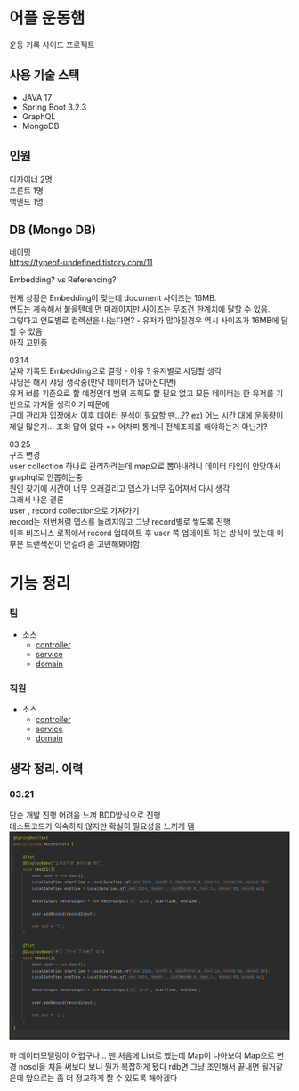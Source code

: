 # 어플 운동햄
운동 기록 사이드 프로젝트

## 사용 기술 스택
- JAVA 17
- Spring Boot 3.2.3
- GraphQL
- MongoDB

## 인원
디자이너 2명  
프론트 1명  
백엔드 1명

## DB (Mongo DB)
네이밍  
https://typeof-undefined.tistory.com/11  
  
Embedding? vs Referencing?  
  
현재 상황은 Embedding이 맞는데 document 사이즈는 16MB.  
연도는 계속해서 붙을텐데 먼 미래이지만 사이즈는 무조건 한계치에 달할 수 있음.  
그렇다고 연도별로 컬렉션을 나눈다면? - 유저가 많아질경우 역시 사이즈가 16MB에 달할 수 있음  
아직 고민중  

03.14  
날짜 기록도 Embedding으로 결정 - 이유 ? 유저별로 샤딩할 생각  
샤딩은 해시 샤딩 생각중(만약 데이터가 많아진다면)  
유저 id를 기준으로 할 예정인데 범위 조회도 할 필요 없고 모든 데이터는 한 유저를 기반으로 가져올 생각이기 때문에  
근데 관리자 입장에서 이후 데이터 분석이 필요할 땐...?? ex) 어느 시간 대에 운동량이 제일 많은지... 조회 답이 없다 => 어차피 통계니 전체조회를 해야하는거 아닌가?  

03.25  
구조 변경  
user collection 하나로 관리하려는데 map으로 뽑아내려니 데이터 타입이 안맞아서 graphql로 안뽑히는중  
원인 찾기에 시간이 너무 오래걸리고 뎁스가 너무 깊어져서 다시 생각  
그래서 나온 결론  
user , record collection으로 가져가기  
record는 저번처럼 뎁스를 늘리지않고 그냥 record별로 쌓도록 진행  
이후 비즈니스 로직에서 record 업데이트 후 user 쪽 업데이트 하는 방식이 있는데 이 부분 트랜잭션이 안걸려 좀 고민해봐야함.

# 기능 정리
### 팀
- 소스
    - [controller](src/main/java/com/warmingup/mini/controller/TeamController.java)
    - [service](src/main/java/com/warmingup/mini/service/TeamService.java)
    - [domain](src/main/java/com/warmingup/mini/domain/Team.java)

### 직원
- 소스
    - [controller](src/main/java/com/warmingup/mini/controller/WorkerController.java)
    - [service](src/main/java/com/warmingup/mini/service/WorkerService.java)
    - [domain](src/main/java/com/warmingup/mini/domain/Worker.java)



## 생각 정리. 이력
### 03.21  
단순 개발 진행 어려움 느껴 BDD방식으로 진행  
테스트코드가 익숙하지 않지만 확실히 필요성을 느끼게 됌
![img.png](image/img.png)

하 데이터모델링이 어렵구나...
맨 처음에 List로 했는데 Map이 나아보여 Map으로 변경
nosql을 처음 써보다 보니 뭔가 복잡하게 됐다
rdb면 그냥 조인해서 끝내면 될거같은데
앞으로는 좀 더 정교하게 짤 수 있도록 해야겠다
